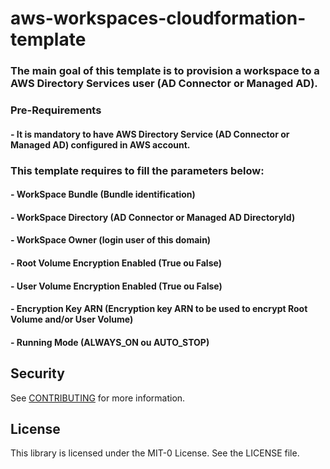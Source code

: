 # aws-workspaces-cloudformation-template

### The main goal of this template is to provision a workspace to a AWS Directory Services user (AD Connector or Managed AD).


### Pre-Requirements
#### - It is mandatory to have AWS Directory Service (AD Connector or Managed AD) configured in AWS account.


### This template requires to fill the parameters below:

#### - WorkSpace Bundle (Bundle identification)
#### - WorkSpace Directory (AD Connector or Managed AD DirectoryId)
#### - WorkSpace Owner (login user of this domain)
#### - Root Volume Encryption Enabled (True ou False)
#### - User Volume Encryption Enabled (True ou False)
#### - Encryption Key ARN (Encryption key ARN to be used to encrypt Root Volume and/or User Volume)
#### - Running Mode (ALWAYS_ON ou AUTO_STOP) 

## Security

See [CONTRIBUTING](CONTRIBUTING.md#security-issue-notifications) for more information.

## License

This library is licensed under the MIT-0 License. See the LICENSE file.

